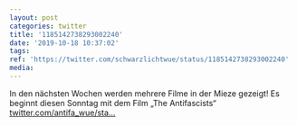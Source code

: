 ```yaml
---
layout: post
categories: twitter
title: '1185142738293002240'
date: '2019-10-18 10:37:02'
tags: 
ref: 'https://twitter.com/schwarzlichtwue/status/1185142738293002240'
media:
---
```

In den nächsten Wochen werden mehrere Filme in der Mieze gezeigt! Es beginnt diesen Sonntag mit dem Film „The Antifascists“ [twitter.com/antifa_wue/sta…](https://twitter.com/antifa_wue/status/1185135219172622336) 

